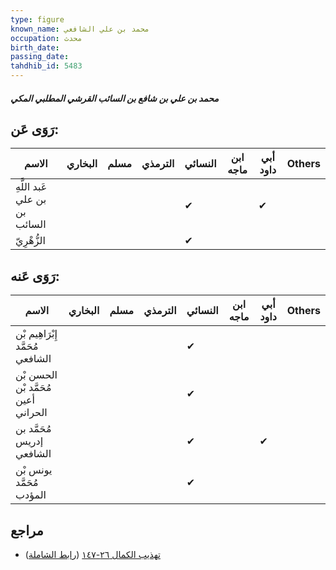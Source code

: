```yaml
---
type: figure
known_name: محمد بن علي الشافعي
occupation: محدث
birth_date:
passing_date:
tahdhib_id: 5483
---
```

##### محمد بن علي بن شافع بن السائب القرشي المطلبي المكي

## رَوَى عَن:
| الاسم                         | البخاري | مسلم | الترمذي | النسائي | ابن ماجه | أبي داود | Others |
| ----------------------------- | ------- | ---- | ------- | ------- | -------- | -------- | ------ |
| عَبد اللَّهِ بن علي بن السائب |         |      |         | ✔       |          | ✔        |        |
| الزُّهْرِيّ                   |         |      |         | ✔       |          |          |        |
## رَوَى عَنه:
| الاسم                               | البخاري | مسلم | الترمذي | النسائي | ابن ماجه | أبي داود | Others |
| ----------------------------------- | ------- | ---- | ------- | ------- | -------- | -------- | ------ |
| إِبْرَاهِيم بْن مُحَمَّد الشافعي    |         |      |         | ✔       |          |          |        |
| الحسن بْن مُحَمَّد بْن أعين الحراني |         |      |         | ✔       |          |          |        |
| مُحَمَّد بن إدريس الشافعي           |         |      |         | ✔       |          | ✔        |        |
| يونس بْن مُحَمَّد المؤدب            |         |      |         | ✔       |          |          |        |
## مراجع
- [تهذيب الكمال ٢٦-١٤٧](obsidian://open?vault=Tahdhib-al-Kamal&file=Figures/٥٤٨٣-محمد%20بن%20علي%20بن%20شافع%20بن%20السائب%20القرشي%20المطلبي%20المكي) ([رابط الشاملة](https://shamela.ws/book/3722/13895))